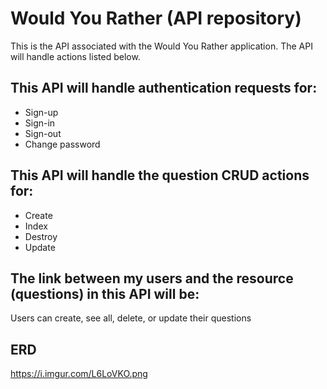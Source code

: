 # Would You Rather (API repository)

This is the API associated with the Would You Rather application. The API will handle actions listed below.

## This API will handle authentication requests for:

- Sign-up
- Sign-in
- Sign-out
- Change password

## This API will handle the question CRUD actions for:

- Create
- Index
- Destroy
- Update

## The link between my users and the resource (questions) in this API will be:

Users can create, see all, delete, or update their questions

## ERD

https://i.imgur.com/L6LoVKO.png
